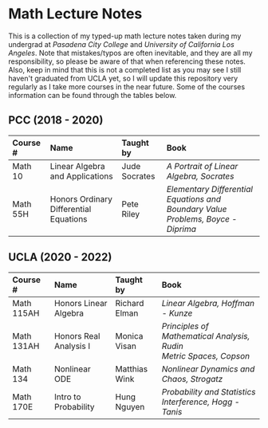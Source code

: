 # Math Lecture Notes
This is a collection of my typed-up math lecture notes taken during my undergrad at *Pasadena City College* and *University of California Los Angeles*. Note that mistakes/typos are often inevitable, and they are all my responsibility, so please be aware of that when referencing these notes. Also, keep in mind that this is not a completed list as you may see I still haven't graduated from UCLA yet, so I will update this repository very regularly as I take more courses in the near future. Some of the courses information can be found through the tables below.
## PCC (2018 - 2020)
| Course #          | Name                                      | Taught by         | Book|
| :-------          | :---                                      | :--------         | :---|
| Math 10           | Linear Algebra and Applications           | Jude Socrates     | *A Portrait of Linear Algebra, Socrates*
| Math 55H          | Honors Ordinary Differential Equations    | Pete Riley        | *Elementary Differential Equations and Boundary Value Problems, Boyce - Diprima*
## UCLA (2020 - 2022)
| Course #          | Name                                      | Taught by         | Book|
| :-------          | :---                                      | :--------         | :---|
| Math 115AH        | Honors Linear Algebra                     | Richard Elman     | *Linear Algebra, Hoffman - Kunze*
| Math 131AH        | Honors Real Analysis I                    | Monica Visan      | *Principles of Mathematical Analysis, Rudin*<br/>*Metric Spaces, Copson*
| Math 134          | Nonlinear ODE                             | Matthias Wink     | *Nonlinear Dynamics and Chaos, Strogatz*
| Math 170E         | Intro to Probability                      | Hung Nguyen       | *Probability and Statistics Interference, Hogg - Tanis*